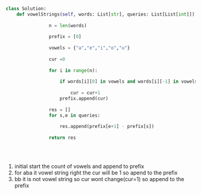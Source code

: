```python
class Solution:
    def vowelStrings(self, words: List[str], queries: List[List[int]]) -> List[int]:  
    
                n = len(words) 
                
                prefix = [0]
                
                vowels = {"a","e","i","o","u"}
                
                cur =0
                
                for i in range(n):
                    
                    if words[i][0] in vowels and words[i][-1] in vowels:
                        
                        cur = cur+1
                    prefix.append(cur)
                    
                res = []
                for s,e in queries:
                    
                    res.append(prefix[e+1] - prefix[s])
                    
                return res
                    
                    
                        

```
1. initial start the count of vowels and append to prefix
2. for aba it vowel string right the cur will be 1 so apend to the prefix
3. bb it is not  vowel string so cur wont change(cur=1) so append to the prefix
   
